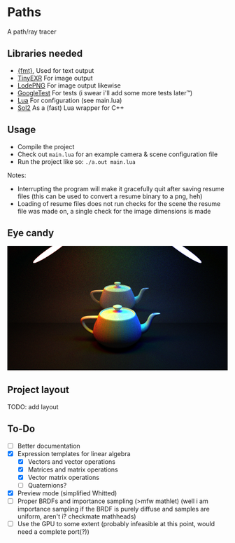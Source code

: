 # Paths

A path/ray tracer

## Libraries needed

- [{fmt}](https://github.com/fmtlib/fmt), Used for text output
- [TinyEXR](https://github.com/syoyo/tinyexr) For image output
- [LodePNG](https://github.com/lvandeve/lodepng) For image output likewise
- [GoogleTest](https://github.com/google/googletest) For tests (i swear i'll add some more tests later:tm:)
- [Lua](https://github.com/lua/lua) For configuration (see main.lua)
- [Sol2](https://github.com/ThePhD/sol2) As a (fast) Lua wrapper for C++

## Usage

- Compile the project
- Check out `main.lua` for an example camera & scene configuration file
- Run the project like so: `./a.out main.lua`

Notes:

- Interrupting the program will make it gracefully quit after saving resume files (this can be used to convert a resume binary to a png, heh)
- Loading of resume files does not run checks for the scene the resume file was made on, a single check for the image dimensions is made

## Eye candy

![render](https://github.com/xor-shift/Paths/blob/master/example%20render/304795_6019ms_14_8_4096.png?raw=true)

## Project layout

TODO: add layout

## To-Do

- [ ] Better documentation
- [x] Expression templates for linear algebra
    - [x] Vectors and vector operations
    - [x] Matrices and matrix operations
    - [x] Vector matrix operations
    - [ ] Quaternions?
- [x] Preview mode (simplified Whitted)
- [ ] Proper BRDFs and importance sampling (>mfw mathlet) (well i am importance sampling if the BRDF is purely diffuse and samples are uniform, aren't i? checkmate mathheads)
- [ ] Use the GPU to some extent (probably infeasible at this point, would need a complete port(?))
